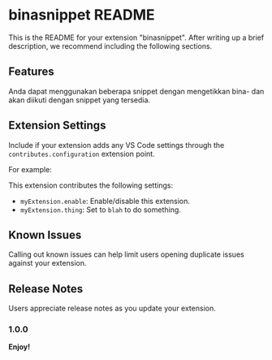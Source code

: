 # binasnippet README

This is the README for your extension "binasnippet". After writing up a brief description, we recommend including the following sections.

## Features

Anda dapat menggunakan beberapa snippet dengan mengetikkan bina- dan akan diikuti dengan snippet yang tersedia.



## Extension Settings

Include if your extension adds any VS Code settings through the `contributes.configuration` extension point.

For example:

This extension contributes the following settings:

* `myExtension.enable`: Enable/disable this extension.
* `myExtension.thing`: Set to `blah` to do something.

## Known Issues

Calling out known issues can help limit users opening duplicate issues against your extension.

## Release Notes

Users appreciate release notes as you update your extension.

### 1.0.0

**Enjoy!**

